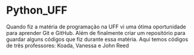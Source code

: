# Python_UFF
Quando fiz a matéria de programação na UFF vi uma ótima oportunidade para aprender Git e GitHub. Além de finalmente criar um repositório para guardar alguns códigos que fiz durante essa matéria. Aqui temos códigos de três professores: Koada, Vanessa e John Reed
